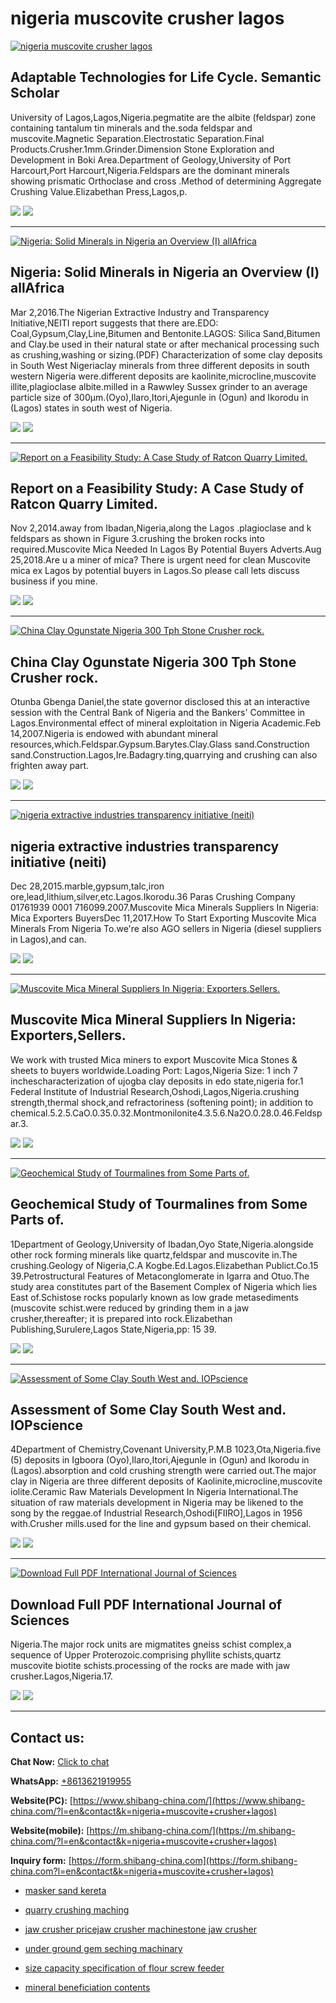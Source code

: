 # nigeria muscovite crusher lagos

<a href="https://swt.shibang-china.com/?l=en&img&k=nigeria+muscovite+crusher+lagos" target="_blank">![nigeria muscovite crusher lagos](http://static.shibang-china.com/all-800x300/705.jpg)</a>

## Adaptable Technologies for Life Cycle. Semantic Scholar
University of Lagos,Lagos,Nigeria.pegmatite are the albite (feldspar) zone containing tantalum tin minerals and the.soda feldspar and muscovite.Magnetic Separation.Electrostatic Separation.Final Products.Crusher.1mm.Grinder.Dimension Stone Exploration and Development in Boki Area.Department of Geology,University of Port Harcourt,Port Harcourt,Nigeria.Feldspars are the dominant minerals showing prismatic Orthoclase and cross .Method of determining Aggregate Crushing Value.Elizabethan Press,Lagos,p.


<a href="https://whatsapp.shibangsoft.com/WhatsApp.php" target="_blank" title="WhatsApp">![](http://static.shibang-china.com/icon/whatsapp.png)</a> <a href="https://swt.shibang-china.com/?l=en&icon&k=nigeria+muscovite+crusher+lagos" target="_blank">![](http://static.shibang-china.com/icon/chat-en.png)</a>

---

<a href="https://swt.shibang-china.com/?l=en&img&k=nigeria+muscovite+crusher+lagos" target="_blank">![Nigeria: Solid Minerals in Nigeria an Overview (I) allAfrica](http://static.shibang-china.com/all-800x300/642.jpg)</a>

## Nigeria: Solid Minerals in Nigeria an Overview (I) allAfrica
Mar 2,2016.The Nigerian Extractive Industry and Transparency Initiative,NEITI report suggests that there are.EDO: Coal,Gypsum,Clay,Line,Bitumen and Bentonite.LAGOS: Silica Sand,Bitumen and Clay.be used in their natural state or after mechanical processing such as crushing,washing or sizing.(PDF) Characterization of some clay deposits in South West Nigeriaclay minerals from three different deposits in south western Nigeria were.different deposits are kaolinite,microcline,muscovite illite,plagioclase albite.milled in a Rawwley Sussex grinder to an average particle size of 300µm.(Oyo),Ilaro,Itori,Ajegunle in (Ogun) and Ikorodu in (Lagos) states in south west of Nigeria.


<a href="https://whatsapp.shibangsoft.com/WhatsApp.php" target="_blank" title="WhatsApp">![](http://static.shibang-china.com/icon/whatsapp.png)</a> <a href="https://swt.shibang-china.com/?l=en&icon&k=nigeria+muscovite+crusher+lagos" target="_blank">![](http://static.shibang-china.com/icon/chat-en.png)</a>

---

<a href="https://swt.shibang-china.com/?l=en&img&k=nigeria+muscovite+crusher+lagos" target="_blank">![Report on a Feasibility Study: A Case Study of Ratcon Quarry Limited.](http://static.shibang-china.com/all-800x300/902.jpg)</a>

## Report on a Feasibility Study: A Case Study of Ratcon Quarry Limited.
Nov 2,2014.away from Ibadan,Nigeria,along the Lagos .plagioclase and k feldspars as shown in Figure 3.crushing the broken rocks into required.Muscovite Mica Needed In Lagos By Potential Buyers Adverts.Aug 25,2018.Are u a miner of mica? There is urgent need for clean Muscovite mica ex Lagos by potential buyers in Lagos.So please call lets discuss business if you mine.


<a href="https://whatsapp.shibangsoft.com/WhatsApp.php" target="_blank" title="WhatsApp">![](http://static.shibang-china.com/icon/whatsapp.png)</a> <a href="https://swt.shibang-china.com/?l=en&icon&k=nigeria+muscovite+crusher+lagos" target="_blank">![](http://static.shibang-china.com/icon/chat-en.png)</a>

---

<a href="https://swt.shibang-china.com/?l=en&img&k=nigeria+muscovite+crusher+lagos" target="_blank">![China Clay Ogunstate Nigeria 300 Tph Stone Crusher rock.](http://static.shibang-china.com/all-800x300/1261.jpg)</a>

## China Clay Ogunstate Nigeria 300 Tph Stone Crusher rock.
Otunba Gbenga Daniel,the state governor disclosed this at an interactive session with the Central Bank of Nigeria and the Bankers&#39; Committee in Lagos.Environmental effect of mineral exploitation in Nigeria Academic.Feb 14,2007.Nigeria is endowed with abundant mineral resources,which.Feldspar.Gypsum.Barytes.Clay.Glass sand.Construction sand.Construction.Lagos,Ire.Badagry.ting,quarrying and crushing can also frighten away part.


<a href="https://whatsapp.shibangsoft.com/WhatsApp.php" target="_blank" title="WhatsApp">![](http://static.shibang-china.com/icon/whatsapp.png)</a> <a href="https://swt.shibang-china.com/?l=en&icon&k=nigeria+muscovite+crusher+lagos" target="_blank">![](http://static.shibang-china.com/icon/chat-en.png)</a>

---

<a href="https://swt.shibang-china.com/?l=en&img&k=nigeria+muscovite+crusher+lagos" target="_blank">![nigeria extractive industries transparency initiative (neiti)](http://static.shibang-china.com/all-800x300/1383.jpg)</a>

## nigeria extractive industries transparency initiative (neiti)
Dec 28,2015.marble,gypsum,talc,iron ore,lead,lithium,silver,etc.Lagos.Ikorodu.36 Paras Crushing Company 01761939 0001 716099.2007.Muscovite Mica Minerals Suppliers In Nigeria: Mica Exporters BuyersDec 11,2017.How To Start Exporting Muscovite Mica Minerals From Nigeria To.we&#39;re also AGO sellers in Nigeria (diesel suppliers in Lagos),and can.


<a href="https://whatsapp.shibangsoft.com/WhatsApp.php" target="_blank" title="WhatsApp">![](http://static.shibang-china.com/icon/whatsapp.png)</a> <a href="https://swt.shibang-china.com/?l=en&icon&k=nigeria+muscovite+crusher+lagos" target="_blank">![](http://static.shibang-china.com/icon/chat-en.png)</a>

---

<a href="https://swt.shibang-china.com/?l=en&img&k=nigeria+muscovite+crusher+lagos" target="_blank">![Muscovite Mica Mineral Suppliers In Nigeria: Exporters,Sellers.](http://static.shibang-china.com/all-800x300/848.jpg)</a>

## Muscovite Mica Mineral Suppliers In Nigeria: Exporters,Sellers.
We work with trusted Mica miners to export Muscovite Mica Stones &amp; sheets to buyers worldwide.Loading Port: Lagos,Nigeria Size: 1 inch 7 inchescharacterization of ujogba clay deposits in edo state,nigeria for.1 Federal Institute of Industrial Research,Oshodi,Lagos,Nigeria.crushing strength,thermal shock,and refractoriness (softening point); in addition to chemical.5.2.5.CaO.0.35.0.32.Montmonilonite4.3.5.6.Na2O.0.28.0.46.Feldspar.3.


<a href="https://whatsapp.shibangsoft.com/WhatsApp.php" target="_blank" title="WhatsApp">![](http://static.shibang-china.com/icon/whatsapp.png)</a> <a href="https://swt.shibang-china.com/?l=en&icon&k=nigeria+muscovite+crusher+lagos" target="_blank">![](http://static.shibang-china.com/icon/chat-en.png)</a>

---

<a href="https://swt.shibang-china.com/?l=en&img&k=nigeria+muscovite+crusher+lagos" target="_blank">![Geochemical Study of Tourmalines from Some Parts of.](http://static.shibang-china.com/all-800x300/381.jpg)</a>

## Geochemical Study of Tourmalines from Some Parts of.
1Department of Geology,University of Ibadan,Oyo State,Nigeria.alongside other rock forming minerals like quartz,feldspar and muscovite in.The crushing.Geology of Nigeria,C.A Kogbe.Ed.Lagos.Elizabethan Publict.Co.15 39.Petrostructural Features of Metaconglomerate in Igarra and Otuo.The study area constitutes part of the Basement Complex of Nigeria which lies East of.Schistose rocks popularly known as low grade metasediments (muscovite schist.were reduced by grinding them in a jaw crusher,thereafter; it is prepared into rock.Elizabethan Publishing,Surulere,Lagos State,Nigeria,pp: 15 39.


<a href="https://whatsapp.shibangsoft.com/WhatsApp.php" target="_blank" title="WhatsApp">![](http://static.shibang-china.com/icon/whatsapp.png)</a> <a href="https://swt.shibang-china.com/?l=en&icon&k=nigeria+muscovite+crusher+lagos" target="_blank">![](http://static.shibang-china.com/icon/chat-en.png)</a>

---

<a href="https://swt.shibang-china.com/?l=en&img&k=nigeria+muscovite+crusher+lagos" target="_blank">![Assessment of Some Clay South West and. IOPscience](http://static.shibang-china.com/all-800x300/1400.jpg)</a>

## Assessment of Some Clay South West and. IOPscience
4Department of Chemistry,Covenant University,P.M.B 1023,Ota,Nigeria.five (5) deposits in Igboora (Oyo),Ilaro,Itori,Ajegunle in (Ogun) and Ikorodu in (Lagos).absorption and cold crushing strength were carried out.The major clay in Nigeria are three different deposits of Kaolinite,microcline,muscovite iolite.Ceramic Raw Materials Development In Nigeria International.The situation of raw materials development in Nigeria may be likened to the song by the reggae.of Industrial Research,Oshodi[FIIRO],Lagos in 1956 with.Crusher mills.used for the line and gypsum based on their chemical.


<a href="https://whatsapp.shibangsoft.com/WhatsApp.php" target="_blank" title="WhatsApp">![](http://static.shibang-china.com/icon/whatsapp.png)</a> <a href="https://swt.shibang-china.com/?l=en&icon&k=nigeria+muscovite+crusher+lagos" target="_blank">![](http://static.shibang-china.com/icon/chat-en.png)</a>

---

<a href="https://swt.shibang-china.com/?l=en&img&k=nigeria+muscovite+crusher+lagos" target="_blank">![Download Full PDF International Journal of Sciences](http://static.shibang-china.com/all-800x300/731.jpg)</a>

## Download Full PDF International Journal of Sciences
Nigeria.The major rock units are migmatites gneiss schist complex,a sequence of Upper Proterozoic.comprising phyllite schists,quartz muscovite biotite schists.processing of the rocks are made with jaw crusher.Lagos,Nigeria.17.

<a href="https://whatsapp.shibangsoft.com/WhatsApp.php" target="_blank" title="WhatsApp">![](http://static.shibang-china.com/icon/whatsapp.png)</a> <a href="https://swt.shibang-china.com/?l=en&icon&k=nigeria+muscovite+crusher+lagos" target="_blank">![](http://static.shibang-china.com/icon/chat-en.png)</a>

---
## Contact us:

**Chat Now:** [Click to chat](https://swt.shibang-china.com?l=en&contact&k=nigeria+muscovite+crusher+lagos)

**WhatsApp:**  [+8613621919955](https://whatsapp.shibangsoft.com/WhatsApp.php)

**Website(PC):** [https://www.shibang-china.com/](https://www.shibang-china.com/?l=en&contact&k=nigeria+muscovite+crusher+lagos)

**Website(mobile):** [https://m.shibang-china.com/](https://m.shibang-china.com/?l=en&contact&k=nigeria+muscovite+crusher+lagos)

**Inquiry form:** [https://form.shibang-china.com](https://form.shibang-china.com?l=en&contact&k=nigeria+muscovite+crusher+lagos)

* [masker sand kereta](../118/masker%20sand%20kereta.md)

* [quarry crushing maching](../117/quarry%20crushing%20maching.md)

* [jaw crusher pricejaw crusher machinestone jaw crusher](../120/jaw%20crusher%20pricejaw%20crusher%20machinestone%20jaw%20crusher.md)

* [under ground gem seching machinary](../112/under%20ground%20gem%20seching%20machinary.md)

* [size capacity specification of flour screw feeder](../114/size%20capacity%20specification%20of%20flour%20screw%20feeder.md)

* [mineral beneficiation contents](../120/mineral%20beneficiation%20contents.md)